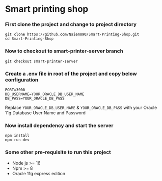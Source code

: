 # **Smart printing shop**

### First clone the project and change to project directory

```
git clone https://github.com/Naiem890/Smart-Printing-Shop.git
cd Smart-Printing-Shop
```

### Now to checkout to smart-printer-server branch

```
git checkout smart-printer-server
```

### Create a .env file in root of the project and copy below configuration

```
PORT=3000
DB_USERNAME=YOUR_ORACLE_DB_USER_NAME
DB_PASS=YOUR_ORACLE_DB_PASS
```

Replace `YOUR_ORACLE_DB_USER_NAME` & `YOUR_ORACLE_DB_PASS` with your Oracle 11g Database User Name and Password

### Now install dependency and start the server

```
npm install
npm run dev
```

### **Some other pre-requisite to run this project**

- Node js >= 16
- Npm >= 8
- Oracle 11g express edition
